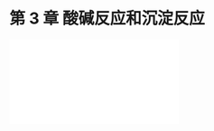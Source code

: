 # 第 3 章 酸碱反应和沉淀反应

<object data="第 3 章 酸碱反应和沉淀反应.pdf" type="application/pdf" width="150%" height="800">
    <embed src="第 3 章 酸碱反应和沉淀反应.pdf" type="application/pdf" />
</object>